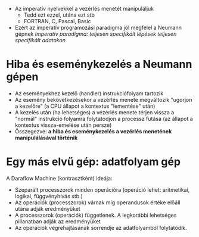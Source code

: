 - Az imperatív nyelvekkel a vezérlés menetét manipuláljuk
	- Tedd ezt ezzel, utána ezt stb
	- FORTRAN, C, Pascal, Basic
- Ezért az imperatív programozási paradigma jól megfelel a Neumann gépnek
  *Imperatív paradigma: teljesen specifikált lépések teljesen specifikált adatokon*
# Hiba és eseménykezelés a Neumann gépen
- Az eseményekhez kezelő (handler) instrukciófolyam tartozik 
- Az esemény bekövetkezésekor a vezérlés menete megváltozik "ugorjon a kezelőre" (a CPU állapot a kontextus "lementése" után)
- A kezelés után (ha lehetséges) a vezérlés menete térjen vissza a "normál" instrukció folyamra folytatódjon a processz futása (az állapot a kontextus vissza-emelése után persze)
- Összegezve: **a hiba és eseménykezelés a vezérlés menetének manipulálásával történik**

# Egy más elvű gép: adatfolyam gép
A Daraflow Machine (kontrasztként) ideája:
- Szeparált processzorok minden operációra (operáció lehet: aritmetikai, logikai, függvényhívás stb.)
- Az operációk (processzorok) várnak míg operandusok értéke előáll utána adják eredményüket
- A processzorok (operációk) függetlenek. A legkorábbi lehetséges pillanatban adják az eredményüket
- Az operációk végrehajtásának sorrendje az adatfolyamból folytatódik.